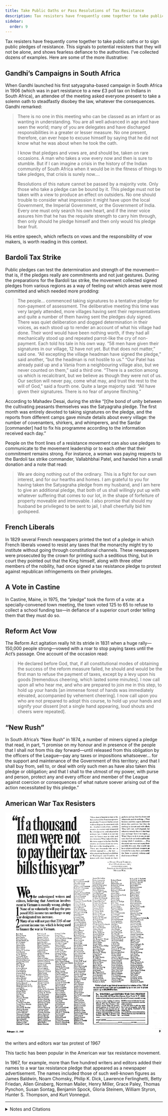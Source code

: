 ```yaml
---
title: Take Public Oaths or Pass Resolutions of Tax Resistance
description: Tax resisters have frequently come together to take public oaths or to sign public pledges of resistance.
sidebar:
  order: 9
---
```

Tax resisters have frequently come together to take public oaths or to sign public pledges of resistance.
This signals to potential resisters that they will not be alone, and shows fearless defiance to the authorities.
I’ve collected dozens of examples.
Here are some of the more illustrative:

## Gandhi’s Campaigns in South Africa

When Gandhi launched his first satyagraha-based campaign in South Africa in 1906 (which was in part resistance to a new £3 poll tax on Indians in South Africa), an attendee of the meeting asked everyone present to take a solemn oath to steadfastly disobey the law, whatever the consequences.
Gandhi remarked:

> There is no one in this meeting who can be classed as an infant or as wanting in understanding. You are all well advanced in age and have seen the world; many of you are delegates and have discharged responsibilities in a greater or lesser measure. No one present, therefore, can ever hope to excuse himself by saying that he did not know what he was about when he took the oath.
>
> I know that pledges and vows are, and should be, taken on rare occasions. A man who takes a vow every now and then is sure to stumble. But if I can imagine a crisis in the history of the Indian community of South Africa when it would be in the fitness of things to take pledges, that crisis is surely now.…
>
> Resolutions of this nature cannot be passed by a majority vote. Only those who take a pledge can be bound by it. This pledge must not be taken with a view to produce an effect on outsiders. No one should trouble to consider what impression it might have upon the local Government, the Imperial Government, or the Government of India. Every one must only search his own heart, and if the inner voice assures him that he has the requisite strength to carry him through, then only should he pledge himself and then only would his pledge bear fruit.

His entire speech, which reflects on vows and the responsibility of vow makers, is worth reading in this context.

## Bardoli Tax Strike

Public pledges can test the determination and strength of the movement—that is, if the pledges really are commitments and not just gestures.
During the preparations for the Bardoli tax strike, the movement collected signed pledges from various regions as a way of feeling out which areas were most committed and which needed more prodding:

> The people… commenced taking signatures to a tentative pledge for non-payment of assessment. The deliberative meeting this time was very largely attended, more villages having sent their representatives and quite a number of them having sent the pledges duly signed. There was quiet deliberation and dogged determination in their voices, as each stood up to render an account of what his village had done. Their word would have been nothing worth, if they had all mechanically stood up and repeated parrot-like the cry of non-payment. Each told his tale in his own way. “58 men have given their signatures in our village, 12 have not yet. But that does not matter,” said one. “All excepting the village headman have signed the pledge,” said another, “but the headman is not hostile to us.” “Our Patel has already paid up and a Vania from a neighbouring village also, but we never counted on them,” said a third one. “There is a section among us which is recalcitrant, but we believe as though they were not of us. Our section will never pay, come what may, and trust the rest to the will of God,” said a fourth one. Quite a large majority said: “All have given their signatures. There is no fear of anyone flinching.”

According to Mahadev Desai, during the strike “[t]he bond of unity between the cultivating peasants themselves was the Satyagraha pledge.
The first month was entirely devoted to taking signatures on the pledge, and the reports from different camps gave minute details about every village:
the number of covenanters, shirkers, and whimperers, and the Sardar [commander] had to fix his programme according to the information received each day.”

People on the front lines of a resistance movement can also use pledges to communicate to the movement leadership or to each other that their commitment remains strong.
For instance, a woman was paying respects to the Bardoli tax strike commander, Vallabhbhai Patel, and handed him a small donation and a note that read:

> We are doing nothing out of the ordinary. This is a fight for our own interest, and for our hearths and homes. I am grateful to you for having taken the Satyagraha pledge from my husband, and I am here to give an additional pledge, that both of us shall willingly put up with whatever suffering that comes to our lot, in the shape of forfeiture of property moveable and immovable. I also promise that should my husband be privileged to be sent to jail, I shall cheerfully bid him godspeed.

## French Liberals

In 1829 several French newspapers printed the text of a pledge in which French liberals vowed to resist any taxes that the monarchy might try to institute without going through constitutional channels.
These newspapers were prosecuted by the crown for printing such a seditious thing, but in court they pointed out that the King himself, along with three other members of the nobility, had once signed a tax resistance pledge to protest against republican infringements on their privileges.

## A Vote in Castine

In Castine, Maine, in 1975, the “pledge” took the form of a vote:
at a specially-convened town meeting, the town voted 125 to 65 to refuse to collect a school funding tax—in defiance of a superior court order telling them that they must do so.

## Reform Act Vow

The Reform Act agitation really hit its stride in 1831 when a huge rally—150,000 people strong—vowed with a roar to stop paying taxes until the Act’s passage.
One account of the occasion read:

> He declared before God, that, if all constitutional modes of obtaining the success of the reform measure failed, he should and would be the first man to refuse the payment of taxes, except by a levy upon his goods [tremendous cheering, which lasted some minutes]. I now call upon all who hear me, and who are prepared to join me in this step, to hold up your hands [an immense forest of hands was immediately elevated, accompanied by vehement cheering]. I now call upon you who are not prepared to adopt this course, to hold up your hands and signify your dissent [not a single hand appearing, loud shouts and cheers were repeated].

## “New Rush”

In South Africa’s “New Rush” in 1874, a number of miners signed a pledge that read, in part, “I promise on my honour and in presence of the people that I shall not from this day forward—until released from this obligation by the officers of the League—pay any taxes or impositions whatsoever… for the support and maintenance of the Government of this territory; and that I shall buy from, sell to, or deal with only such men as have also taken this pledge or obligation; and that I shall to the utmost of my power, with purse and person, protect any and every officer and member of the League against coercion or consequences of what nature soever arising out of the action necessitated by this pledge.”

## American War Tax Resisters

![](../../../assets/writers-and-editors.gif)
<figcaption>the writers and editors war tax protest of 1967</figcaption>

This tactic has been popular in the American war tax resistance movement.

In 1967, for example, more than five hundred writers and editors added their names to a war tax resistance pledge that appeared as a newspaper advertisement.
The names included those of such well-known figures as James Baldwin, Noam Chomsky, Philip K. Dick, Lawrence Ferlinghetti, Betty Friedan, Allen Ginsberg, Norman Mailer, Henry Miller, Grace Paley, Thomas Pynchon, Susan Sontag, Benjamin Spock, Gloria Steinem, William Styron, Hunter S. Thompson, and Kurt Vonnegut.

<hr />

<details>
<summary>Notes and Citations</summary>

* Gandhi, M.K. <i>Satyagraha in South Africa</i> 2nd ed. (1950) pp. 95–102
* Desai, Mahadev <i>The Story of Bardoli</i> (1929) pp. 48–49, 96–97, 170
* “The Refusal to Pay Taxes—A Precedent” <i>Southern Literary Messenger</i> September 1838 pp. 589–90
* Heavrin, Jean “Castine reasserts its tax rebellion” <i>Bangor Daily News</i> 5 August 1975, p. 1
* <i>The Annual Register, or a View of the History, Politics, and Literature of the Year 1831</i> (1832) p. 282
* “Rules Proposed for the Kimberley Defence League or Protection Association” <i>Correspondence Relating to the Colonies and States of South Africa</i>, part I (1876) pp. 21–s2
* Kaplan, Morris “Writers Protest Vietnam War Tax” <i>New York Times</i> 17 September 1967

</details>
